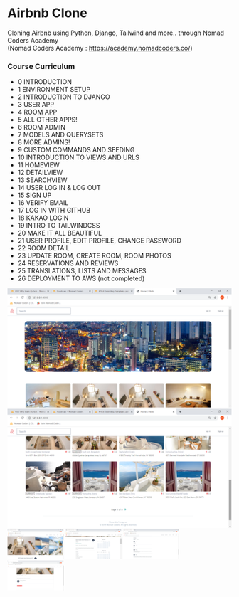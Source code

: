 # Airbnb Clone

Cloning Airbnb using Python, Django, Tailwind and more.. through Nomad Coders Academy <br>
(Nomad Coders Academy : https://academy.nomadcoders.co/)

### Course Curriculum
- 0 INTRODUCTION
- 1 ENVIRONMENT SETUP
- 2 INTRODUCTION TO DJANGO
- 3 USER APP
- 4 ROOM APP
- 5 ALL OTHER APPS!
- 6 ROOM ADMIN
- 7 MODELS AND QUERYSETS
- 8 MORE ADMINS!
- 9 CUSTOM COMMANDS AND SEEDING
- 10 INTRODUCTION TO VIEWS AND URLS
- 11 HOMEVIEW
- 12 DETAILVIEW
- 13 SEARCHVIEW
- 14 USER LOG IN & LOG OUT
- 15 SIGN UP
- 16 VERIFY EMAIL
- 17 LOG IN WITH GITHUB
- 18 KAKAO LOGIN
- 19 INTRO TO TAILWINDCSS
- 20 MAKE IT ALL BEAUTIFUL
- 21 USER PROFILE, EDIT PROFILE, CHANGE PASSWORD
- 22 ROOM DETAIL
- 23 UPDATE ROOM, CREATE ROOM, ROOM PHOTOS
- 24 RESERVATIONS AND REVIEWS
- 25 TRANSLATIONS, LISTS AND MESSAGES
- 26 DEPLOYMENT TO AWS (not completed)

<img src="./screenshots/1.png" height="50%">
<img src="./screenshots/2.png" height="50%">
<img src="./screenshots/3.png" width="25%">
<img src="./screenshots/4.png" width="25%">
<img src="./screenshots/5.png" width="25%">
<img src="./screenshots/6.png" width="25%">
